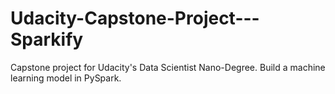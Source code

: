 # Udacity-Capstone-Project---Sparkify
Capstone project for Udacity's Data Scientist Nano-Degree. Build a machine learning model in PySpark. 
